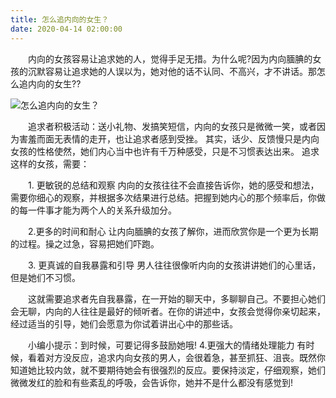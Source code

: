 ```yaml
---
title: 怎么追内向的女生？
date: 2020-04-14 02:00:00
---
```




　　内向的女孩容易让追求她的人，觉得手足无措。为什么呢?因为内向腼腆的女孩的沉默容易让追求她的人误以为，她对他的话不认同、不高兴，才不讲话。那怎么追内向的女生??

![怎么追内向的女生？](/img/a1fc3299ded6034b5894035f7dad6369.jpg)

　　追求者积极活动：送小礼物、发搞笑短信，内向的女孩只是微微一笑，或者因为害羞而面无表情的走开，也让追求者感到受挫。 其实，话少、反馈慢只是内向女孩的性格使然，她们内心当中也许有千万种感受，只是不习惯表达出来。 追求这样的女孩，需要：

　　1\. 更敏锐的总结和观察 内向的女孩往往不会直接告诉你，她的感受和想法，需要你细心的观察，并根据多次结果进行总结。把握到她内心的那个频率后，你做的每一件事才能为两个人的关系升级加分。

　　2.更多的时间和耐心 让内向腼腆的女孩了解你，进而欣赏你是一个更为长期的过程。操之过急，容易把她们吓跑。

　　3\. 更真诚的自我暴露和引导 男人往往很像听内向的女孩讲讲她们的心里话，但是她们不习惯。

　　这就需要追求者先自我暴露，在一开始的聊天中，多聊聊自己。不要担心她们会无聊，内向的人往往是最好的倾听者。在你的讲述中，女孩会觉得你亲切起来，经过适当的引导，她们会愿意为你试着讲出心中的那些话。

　　小编小提示：到时候，可要记得多鼓励她哦! 4.更强大的情绪处理能力 有时候，看着对方没反应，追求内向女孩的男人，会很着急，甚至抓狂、沮丧。既然你知道她比较内敛，就不要期待她会有很强烈的反应。要保持淡定，仔细观察，她们微微发红的脸和有些紊乱的呼吸，会告诉你，她并不是什么都没有感觉到!